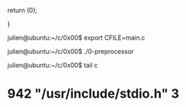    return (0);

}

julien@ubuntu:~/c/0x00$ export CFILE=main.c

julien@ubuntu:~/c/0x00$ ./0-preprocessor 

julien@ubuntu:~/c/0x00$ tail c

# 942 "/usr/include/stdio.h" 3 
